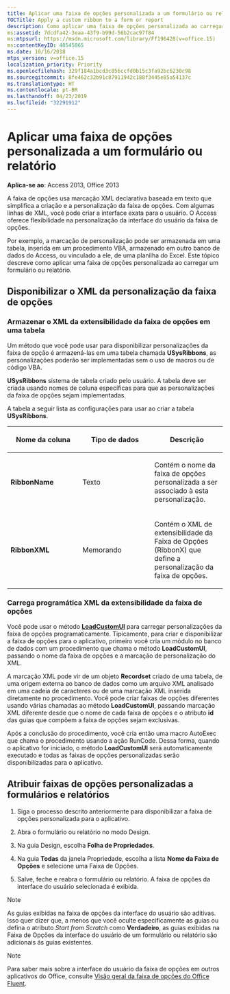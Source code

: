 ```yaml
---
title: Aplicar uma faixa de opções personalizada a um formulário ou relatório
TOCTitle: Apply a custom ribbon to a form or report
description: Como aplicar uma faixa de opções personalizada ao carregar um formulário ou relatório no Access 2013.
ms:assetid: 7dcdfa42-3eaa-43f9-b99d-56b2cac97f84
ms:mtpsurl: https://msdn.microsoft.com/library/Ff196428(v=office.15)
ms:contentKeyID: 48545865
ms.date: 10/16/2018
mtps_version: v=office.15
localization_priority: Priority
ms.openlocfilehash: 329f184a1bcd3c856ccfd0b15c3fa92bc6230c98
ms.sourcegitcommit: 8fe462c32b91c87911942c188f3445e85a54137c
ms.translationtype: HT
ms.contentlocale: pt-BR
ms.lasthandoff: 04/23/2019
ms.locfileid: "32291912"
---
```

# <a name="apply-a-custom-ribbon-to-a-form-or-report"></a>Aplicar uma faixa de opções personalizada a um formulário ou relatório

**Aplica-se ao**: Access 2013, Office 2013

A faixa de opções usa marcação XML declarativa baseada em texto que simplifica a criação e a personalização da faixa de opções. Com algumas linhas de XML, você pode criar a interface exata para o usuário. O Access oferece flexibilidade na personalização da interface do usuário da faixa de opções. 

Por exemplo, a marcação de personalização pode ser armazenada em uma tabela, inserida em um procedimento VBA, armazenado em outro banco de dados do Access, ou vinculado a ele, de uma planilha do Excel. Este tópico descreve como aplicar uma faixa de opções personalizada ao carregar um formulário ou relatório.

## <a name="make-the-ribbon-customization-xml-available"></a>Disponibilizar o XML da personalização da faixa de opções

### <a name="store-ribbon-extensibility-xml-in-a-table"></a>Armazenar o XML da extensibilidade da faixa de opções em uma tabela

Um método que você pode usar para disponibilizar personalizações da faixa de opção é armazená-las em uma tabela chamada **USysRibbons**, as personalizações poderão ser implementadas sem o uso de macros ou de código VBA.

**USysRibbons** sistema de tabela criado pelo usuário. A tabela deve ser criada usando nomes de coluna específicas para que as personalizações da faixa de opções sejam implementadas. 

A tabela a seguir lista as configurações para usar ao criar a tabela **USysRibbons**.

<table>
<colgroup>
<col style="width: 33%" />
<col style="width: 33%" />
<col style="width: 33%" />
</colgroup>
<thead>
<tr class="header">
<th><p>Nome da coluna</p></th>
<th><p>Tipo de dados</p></th>
<th><p>Descrição</p></th>
</tr>
</thead>
<tbody>
<tr class="odd">
<td><p><strong>RibbonName</strong></p></td>
<td><p>Texto</p></td>
<td><p>Contém o nome da faixa de opções personalizada a ser associado à esta personalização.</p></td>
</tr>
<tr class="even">
<td><p><strong>RibbonXML</strong></p></td>
<td><p>Memorando</p></td>
<td><p>Contém o XML de extensibilidade da Faixa de Opções (RibbonX) que define a personalização da faixa de opções.</p></td>
</tr>
</tbody>
</table>


### <a name="load-ribbon-extensibility-xml-programmatically"></a>Carrega programática XML da extensibilidade da faixa de opções

Você pode usar o método **[LoadCustomUI](https://docs.microsoft.com/office/vba/api/Access.Application.LoadCustomUI)** para carregar personalizações da faixa de opções programaticamente. Tipicamente, para criar e disponibilizar a faixa de opções para o aplicativo, primeiro você cria um módulo no banco de dados com um procedimento que chama o método **LoadCustomUI**, passando o nome da faixa de opções e a marcação de personalização do XML.

A marcação XML pode vir de um objeto **Recordset** criado de uma tabela, de uma origem externa ao banco de dados como um arquivo XML analisado em uma cadeia de caracteres ou de uma marcação XML inserida diretamente no procedimento. Você pode criar faixas de opções diferentes usando várias chamadas ao método **LoadCustomUI**, passando marcação XML diferente desde que o nome de cada faixa de opções e o atributo **id** das guias que compõem a faixa de opções sejam exclusivas.

Após a conclusão do procedimento, você cria então uma macro AutoExec que chama o procedimento usando a ação RunCode. Dessa forma, quando o aplicativo for iniciado, o método **LoadCustomUI** será automaticamente executado e todas as faixas de opções personalizadas serão disponibilizadas para o aplicativo.

## <a name="assign-custom-ribbons-to-forms-or-reports"></a>Atribuir faixas de opções personalizadas a formulários e relatórios

1.  Siga o processo descrito anteriormente para disponibilizar a faixa de opções personalizada para o aplicativo.

2.  Abra o formulário ou relatório no modo Design.

3.  Na guia Design, escolha **Folha de Propriedades**.

4.  Na guia **Todas** da janela Propriedade, escolha a lista **Nome da Faixa de Opções** e selecione uma Faixa de Opções.

5.  Salve, feche e reabra o formulário ou relatório. A faixa de opções da interface do usuário selecionada é exibida.


> [!NOTE]
> As guias exibidas na faixa de opções da interface do usuário são aditivas. Isso quer dizer que, a menos que você oculte especificamente as guias ou defina o atributo *Start from Scratch* como **Verdadeiro**, as guias exibidas na Faixa de Opções da interface do usuário de um formulário ou relatório são adicionais ás guias existentes.

> [!NOTE]
> Para saber mais sobre a interface do usuário da faixa de opções em outros aplicativos do Office, consulte [Visão geral da faixa de opções do Office Fluent](https://docs.microsoft.com/office/vba/Library-Reference/Concepts/overview-of-the-office-fluent-ribbon).


